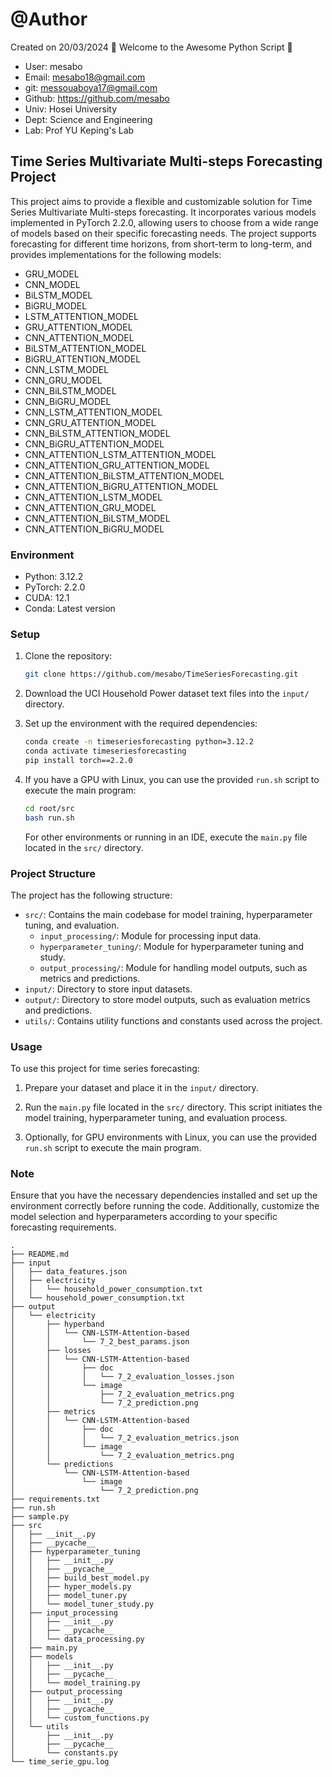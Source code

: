 # @Author

Created on 20/03/2024
🚀 Welcome to the Awesome Python Script 🚀

- User: mesabo
- Email: mesabo18@gmail.com
- git: messouaboya17@gmail.com
- Github: https://github.com/mesabo
- Univ: Hosei University
- Dept: Science and Engineering
- Lab: Prof YU Keping's Lab

## Time Series Multivariate Multi-steps Forecasting Project

This project aims to provide a flexible and customizable solution for Time Series Multivariate Multi-steps forecasting.
It incorporates various models implemented in PyTorch 2.2.0, allowing users to choose from a wide range of models based
on their specific forecasting needs. The project supports forecasting for different time horizons, from short-term to
long-term, and provides implementations for the following models:

- GRU_MODEL
- CNN_MODEL
- BiLSTM_MODEL
- BiGRU_MODEL
- LSTM_ATTENTION_MODEL
- GRU_ATTENTION_MODEL
- CNN_ATTENTION_MODEL
- BiLSTM_ATTENTION_MODEL
- BiGRU_ATTENTION_MODEL
- CNN_LSTM_MODEL
- CNN_GRU_MODEL
- CNN_BiLSTM_MODEL
- CNN_BiGRU_MODEL
- CNN_LSTM_ATTENTION_MODEL
- CNN_GRU_ATTENTION_MODEL
- CNN_BiLSTM_ATTENTION_MODEL
- CNN_BiGRU_ATTENTION_MODEL
- CNN_ATTENTION_LSTM_ATTENTION_MODEL
- CNN_ATTENTION_GRU_ATTENTION_MODEL
- CNN_ATTENTION_BiLSTM_ATTENTION_MODEL
- CNN_ATTENTION_BiGRU_ATTENTION_MODEL
- CNN_ATTENTION_LSTM_MODEL
- CNN_ATTENTION_GRU_MODEL
- CNN_ATTENTION_BiLSTM_MODEL
- CNN_ATTENTION_BiGRU_MODEL

### Environment

- Python: 3.12.2
- PyTorch: 2.2.0
- CUDA: 12.1
- Conda: Latest version

### Setup

1. Clone the repository:

   ```bash
   git clone https://github.com/mesabo/TimeSeriesForecasting.git
   ```

2. Download the UCI Household Power dataset text files into the `input/` directory.

3. Set up the environment with the required dependencies:

   ```bash
   conda create -n timeseriesforecasting python=3.12.2
   conda activate timeseriesforecasting
   pip install torch==2.2.0
   ```

4. If you have a GPU with Linux, you can use the provided `run.sh` script to execute the main program:

   ```bash
   cd root/src
   bash run.sh
   ```

   For other environments or running in an IDE, execute the `main.py` file located in the `src/` directory.

### Project Structure

The project has the following structure:

- `src/`: Contains the main codebase for model training, hyperparameter tuning, and evaluation.
    - `input_processing/`: Module for processing input data.
    - `hyperparameter_tuning/`: Module for hyperparameter tuning and study.
    - `output_processing/`: Module for handling model outputs, such as metrics and predictions.
- `input/`: Directory to store input datasets.
- `output/`: Directory to store model outputs, such as evaluation metrics and predictions.
- `utils/`: Contains utility functions and constants used across the project.

### Usage

To use this project for time series forecasting:

1. Prepare your dataset and place it in the `input/` directory.

2. Run the `main.py` file located in the `src/` directory. This script initiates the model training, hyperparameter
   tuning, and evaluation process.

3. Optionally, for GPU environments with Linux, you can use the provided `run.sh` script to execute the main program.

### Note

Ensure that you have the necessary dependencies installed and set up the environment correctly before running the code.
Additionally, customize the model selection and hyperparameters according to your specific forecasting requirements.

```plaintext
.
├── README.md
├── input
│   ├── data_features.json
│   ├── electricity
│   │   └── household_power_consumption.txt
│   └── household_power_consumption.txt
├── output
│   └── electricity
│       ├── hyperband
│       │   └── CNN-LSTM-Attention-based
│       │       └── 7_2_best_params.json
│       ├── losses
│       │   └── CNN-LSTM-Attention-based
│       │       ├── doc
│       │       │   └── 7_2_evaluation_losses.json
│       │       └── image
│       │           ├── 7_2_evaluation_metrics.png
│       │           └── 7_2_prediction.png
│       ├── metrics
│       │   └── CNN-LSTM-Attention-based
│       │       ├── doc
│       │       │   └── 7_2_evaluation_metrics.json
│       │       └── image
│       │           └── 7_2_evaluation_metrics.png
│       └── predictions
│           └── CNN-LSTM-Attention-based
│               └── image
│                   └── 7_2_prediction.png
├── requirements.txt
├── run.sh
├── sample.py
├── src
│   ├── __init__.py
│   ├── __pycache__
│   ├── hyperparameter_tuning
│   │   ├── __init__.py
│   │   ├── __pycache__
│   │   ├── build_best_model.py
│   │   ├── hyper_models.py
│   │   ├── model_tuner.py
│   │   └── model_tuner_study.py
│   ├── input_processing
│   │   ├── __init__.py
│   │   ├── __pycache__
│   │   └── data_processing.py
│   ├── main.py
│   ├── models
│   │   ├── __init__.py
│   │   ├── __pycache__
│   │   └── model_training.py
│   ├── output_processing
│   │   ├── __init__.py
│   │   ├── __pycache__
│   │   └── custom_functions.py
│   └── utils
│       ├── __init__.py
│       ├── __pycache__
│       └── constants.py
└── time_serie_gpu.log
```
